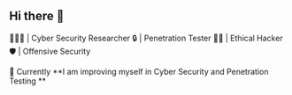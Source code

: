 ## Hi there 👋

👨🏻‍💻 | Cyber Security Researcher
🔒 | Penetration Tester
🏴‍☠️ | Ethical Hacker
🛡️ | Offensive Security

🌱 Currently **I am improving myself in Cyber ​​Security and Penetration Testing **
